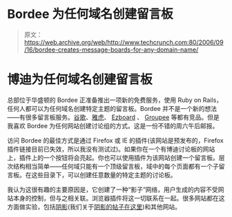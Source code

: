 # Bordee 为任何域名创建留言板 

> 原文：<https://web.archive.org/web/http://www.techcrunch.com:80/2006/09/16/bordee-creates-message-boards-for-any-domain-name/>

# 博迪为任何域名创建留言板

总部位于华盛顿的 Bordee 正准备推出一项新的免费服务，使用 Ruby on Rails，任何人都可以为任何域名创建特定主题的留言板。Bordee 并不是一个新的想法——有很多留言板服务。[谷歌](https://web.archive.org/web/20220331060616/http://groups.google.com/)、[雅虎](https://web.archive.org/web/20220331060616/http://messages.yahoo.com/)、 [Ezboard](https://web.archive.org/web/20220331060616/http://messages.yahoo.com/) 、 [Groupee](https://web.archive.org/web/20220331060616/http://eve.groupee.com/) 等都有竞品。但是我喜欢 Bordee 为任何网站创建讨论组的方式。这是一份不错的周六午后邮报。

访问 Bordee 的最佳方式是通过 Firefox 或 IE 的插件(该网站是预发布的，Firefox 插件链接目前已失效，所以我没有测试过)。如果你在一个有博迪讨论板的网站上，插件上的一个按钮将会亮起。你也可以使用插件为该网站创建一个留言板。层次结构相当简单——任何域只能有一个顶级留言板，域中的每个页面都有一个子留言板。在这些目录下，可以创建任意数量的特定主题的讨论板。

我认为这很有趣的主要原因是，它创建了一种“影子”网络，用户生成的内容不受网站本身的控制，但与之相关联。浏览器插件将这一切联系在一起。很多网站都在这方面做实验，包括[阴影](https://web.archive.org/web/20220331060616/http://www.shadows.com/)(我们关于[阴影的帖子在这里](https://web.archive.org/web/20220331060616/http://www.beta.techcrunch.com/tag/shadows))和其他网站。